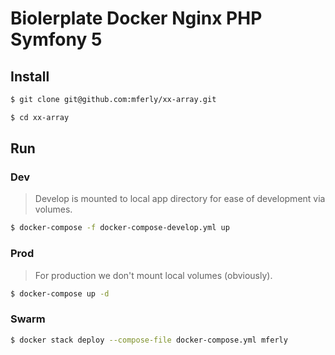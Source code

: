 # Biolerplate Docker Nginx PHP Symfony 5

## Install

```bash
$ git clone git@github.com:mferly/xx-array.git

$ cd xx-array
```

## Run

### Dev
> Develop is mounted to local app directory for ease of development via volumes.

```bash
$ docker-compose -f docker-compose-develop.yml up
```

### Prod
> For production we don't mount local volumes (obviously).

```bash
$ docker-compose up -d
```

### Swarm
```bash
$ docker stack deploy --compose-file docker-compose.yml mferly
```
